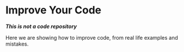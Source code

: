 # Improve Your Code

***This is not a code repository***

Here we are showing how to improve code, from real life examples and mistakes.


